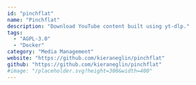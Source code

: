 ```yaml
---
id: "pinchflat"
name: "Pinchflat"
description: "Download YouTube content built using yt-dlp."
tags:
  - "AGPL-3.0"
  - "Docker"
category: "Media Management"
website: "https://github.com/kieraneglin/pinchflat"
github: "https://github.com/kieraneglin/pinchflat"
#image: "/placeholder.svg?height=300&width=400"
---
```


